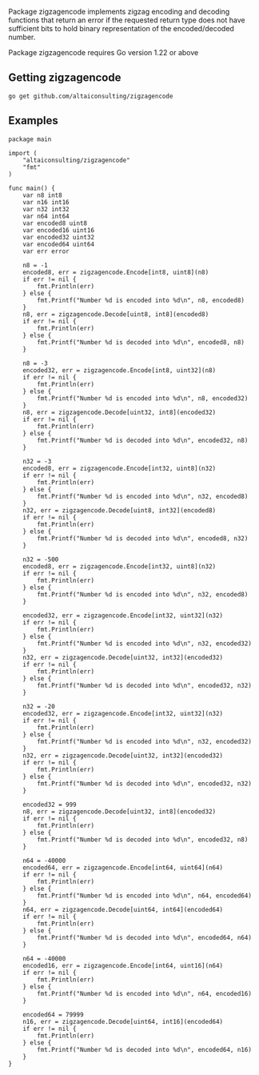 Package zigzagencode implements zigzag encoding and decoding functions that return an error if the requested return type does not have sufficient bits to hold binary representation of the encoded/decoded number.

Package zigzagencode requires Go version 1.22 or above

## Getting zigzagencode
```go get github.com/altaiconsulting/zigzagencode```

## Examples
```
package main

import (
	"altaiconsulting/zigzagencode"
	"fmt"
)

func main() {
	var n8 int8
	var n16 int16
	var n32 int32
	var n64 int64
	var encoded8 uint8
	var encoded16 uint16
	var encoded32 uint32
	var encoded64 uint64
	var err error

	n8 = -1
	encoded8, err = zigzagencode.Encode[int8, uint8](n8)
	if err != nil {
		fmt.Println(err)
	} else {
		fmt.Printf("Number %d is encoded into %d\n", n8, encoded8)
	}
	n8, err = zigzagencode.Decode[uint8, int8](encoded8)
	if err != nil {
		fmt.Println(err)
	} else {
		fmt.Printf("Number %d is decoded into %d\n", encoded8, n8)
	}

	n8 = -3
	encoded32, err = zigzagencode.Encode[int8, uint32](n8)
	if err != nil {
		fmt.Println(err)
	} else {
		fmt.Printf("Number %d is encoded into %d\n", n8, encoded32)
	}
	n8, err = zigzagencode.Decode[uint32, int8](encoded32)
	if err != nil {
		fmt.Println(err)
	} else {
		fmt.Printf("Number %d is decoded into %d\n", encoded32, n8)
	}

	n32 = -3
	encoded8, err = zigzagencode.Encode[int32, uint8](n32)
	if err != nil {
		fmt.Println(err)
	} else {
		fmt.Printf("Number %d is encoded into %d\n", n32, encoded8)
	}
	n32, err = zigzagencode.Decode[uint8, int32](encoded8)
	if err != nil {
		fmt.Println(err)
	} else {
		fmt.Printf("Number %d is decoded into %d\n", encoded8, n32)
	}

	n32 = -500
	encoded8, err = zigzagencode.Encode[int32, uint8](n32)
	if err != nil {
		fmt.Println(err)
	} else {
		fmt.Printf("Number %d is encoded into %d\n", n32, encoded8)
	}

	encoded32, err = zigzagencode.Encode[int32, uint32](n32)
	if err != nil {
		fmt.Println(err)
	} else {
		fmt.Printf("Number %d is encoded into %d\n", n32, encoded32)
	}
	n32, err = zigzagencode.Decode[uint32, int32](encoded32)
	if err != nil {
		fmt.Println(err)
	} else {
		fmt.Printf("Number %d is decoded into %d\n", encoded32, n32)
	}

	n32 = -20
	encoded32, err = zigzagencode.Encode[int32, uint32](n32)
	if err != nil {
		fmt.Println(err)
	} else {
		fmt.Printf("Number %d is encoded into %d\n", n32, encoded32)
	}
	n32, err = zigzagencode.Decode[uint32, int32](encoded32)
	if err != nil {
		fmt.Println(err)
	} else {
		fmt.Printf("Number %d is decoded into %d\n", encoded32, n32)
	}

	encoded32 = 999
	n8, err = zigzagencode.Decode[uint32, int8](encoded32)
	if err != nil {
		fmt.Println(err)
	} else {
		fmt.Printf("Number %d is decoded into %d\n", encoded32, n8)
	}

	n64 = -40000
	encoded64, err = zigzagencode.Encode[int64, uint64](n64)
	if err != nil {
		fmt.Println(err)
	} else {
		fmt.Printf("Number %d is encoded into %d\n", n64, encoded64)
	}
	n64, err = zigzagencode.Decode[uint64, int64](encoded64)
	if err != nil {
		fmt.Println(err)
	} else {
		fmt.Printf("Number %d is decoded into %d\n", encoded64, n64)
	}

	n64 = -40000
	encoded16, err = zigzagencode.Encode[int64, uint16](n64)
	if err != nil {
		fmt.Println(err)
	} else {
		fmt.Printf("Number %d is encoded into %d\n", n64, encoded16)
	}

	encoded64 = 79999
	n16, err = zigzagencode.Decode[uint64, int16](encoded64)
	if err != nil {
		fmt.Println(err)
	} else {
		fmt.Printf("Number %d is decoded into %d\n", encoded64, n16)
	}
}
```